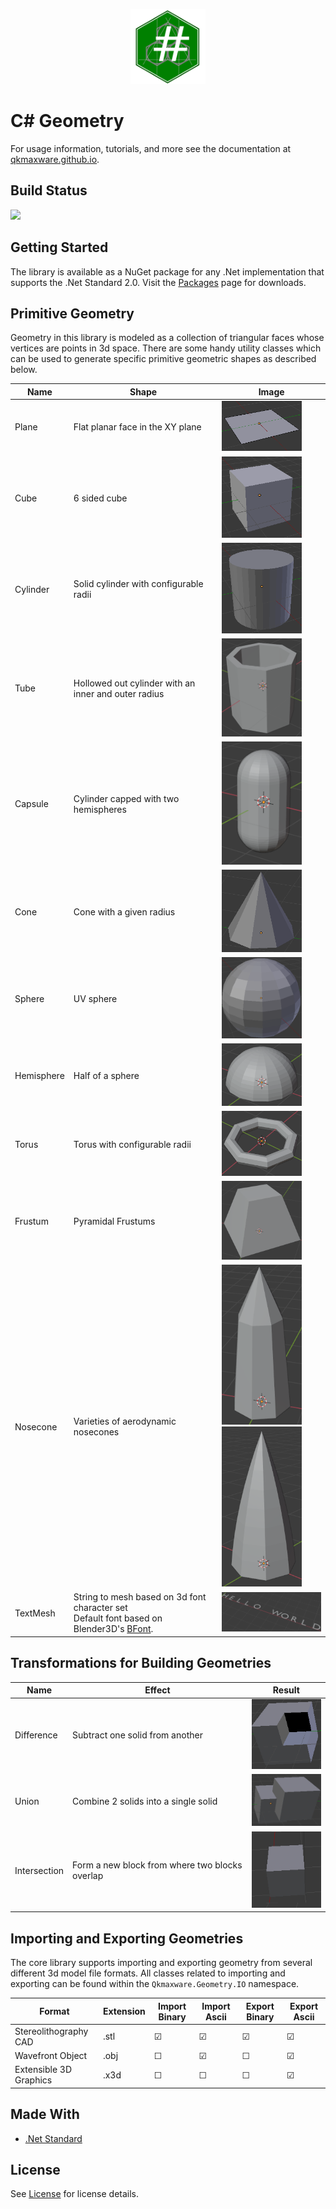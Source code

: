 <p align="center">
  <img width="120" height="120" src="docs/img/logo.svg">
</p>

# C# Geometry
For usage information, tutorials, and more see the documentation at [qkmaxware.github.io](https://qkmaxware.github.io/Geometry/).

## Build Status
![](https://github.com/qkmaxware/Geometry/workflows/Build/badge.svg)

## Getting Started
The library is available as a NuGet package for any .Net implementation that supports the .Net Standard 2.0. Visit the [Packages](https://github.com/qkmaxware/Geometry/packages) page for downloads.

## Primitive Geometry
Geometry in this library is modeled as a collection of triangular faces whose vertices are points in 3d space. There are some handy utility classes which can be used to generate specific primitive geometric shapes as described below. 

| Name | Shape | Image |
|------|-------|-------|
| Plane | Flat planar face in the XY plane | <img width="128" src="docs/img/PrimitivePlane.png"/> |
| Cube | 6 sided cube | <img width="128" src="docs/img/PrimitiveCube.png"/> |
| Cylinder | Solid cylinder with configurable radii | <img width="128" src="docs/img/PrimitiveCylinder.png"/> |
| Tube | Hollowed out cylinder with an inner and outer radius | <img width="128" src="docs/img/PrimitiveTube.png"/> |
| Capsule | Cylinder capped with two hemispheres | <img width="128" src="docs/img/PrimitiveCapsule.png"/> |
| Cone | Cone with a given radius | <img width="128" src="docs/img/PrimitiveCone.png"/> |
| Sphere | UV sphere | <img width="128" src="docs/img/PrimitiveSphere.png"/> |
| Hemisphere | Half of a sphere | <img width="128" src="docs/img/PrimitiveHemisphere.png"/> |
| Torus | Torus with configurable radii | <img width="128" src="docs/img/PrimitiveTorus.png"/> |
| Frustum | Pyramidal Frustums | <img width="128" src="docs/img/PrimitiveFrustum.png"/> |
| Nosecone | Varieties of aerodynamic nosecones | <img width="128" height="256" src="docs/img/PrimitiveNoseconeBiconic.png"/> <img width="128" height="256" src="docs/img/PrimitiveNoseconeParabolic.png"/>|
| TextMesh | String to mesh based on 3d font character set<br>Default font based on Blender3D's [BFont](https://github.com/blender/blender/blob/master/release/datafiles/LICENSE-bfont.ttf.txt). | <img width="256" src="docs/img/PrimitiveTextMesh.png"/> |

## Transformations for Building Geometries
| Name | Effect | Result |
|------|--------|--------|
| Difference | Subtract one solid from another | <img width="128" src="docs/img/BooleanDifference.png"/> |
| Union | Combine 2 solids into a single solid | <img width="128" src="docs/img/BooleanUnion.png"/> |
| Intersection | Form a new block from where two blocks overlap | <img width="128" src="docs/img/BooleanIntersection.png"/> |

## Importing and Exporting Geometries
The core library supports importing and exporting geometry from several different 3d model file formats. All classes related to importing and exporting can be found within the `Qkmaxware.Geometry.IO` namespace.

| Format | Extension | Import Binary | Import Ascii | Export Binary | Export Ascii |
|--------|-----------|--------|--------|--------|--------|
| Stereolithography CAD | .stl | &#9745; | &#9745; | &#9745; | &#9745; |
| Wavefront Object | .obj | &#9744; | &#9745; | &#9744; | &#9745; |
| Extensible 3D Graphics | .x3d | &#9744; | &#9744; | &#9744; | &#9745; |

## Made With
- [.Net Standard](https://docs.microsoft.com/en-us/dotnet/standard/net-standard)

## License
See [License](LICENSE.md) for license details.